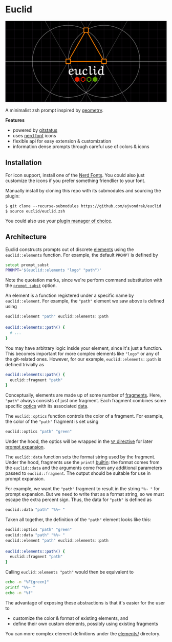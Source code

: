 # Euclid

![logo](logo.svg)

A minimalist zsh prompt inspired by [geometry](https://github.com/geometry-zsh/geometry).

**Features**
* powered by [gitstatus](https://github.com/romkatv/gitstatus)
* uses [nerd font](https://www.nerdfonts.com) icons
* flexible api for easy extension & customization
* information dense prompts through careful use of colors & icons

## Installation

For icon support, install one of the [Nerd Fonts](https://www.nerdfonts.com/). You could also just customize the icons if you prefer something friendlier to your font.

Manually install by cloning this repo with its submodules and sourcing the plugin:

```console
$ git clone --recurse-submodules https://github.com/ajvondrak/euclid
$ source euclid/euclid.zsh
```

You could also use your [plugin manager of choice](https://gist.github.com/olets/06009589d7887617e061481e22cf5a4a).

## Architecture

Euclid constructs prompts out of discrete [elements](https://en.wikipedia.org/wiki/Euclid%27s_Elements) using the `euclid::elements` function. For example, the default `PROMPT` is defined by

```zsh
setopt prompt_subst
PROMPT='$(euclid::elements "logo" "path")'
```

Note the quotation marks, since we're perform command substitution with the [`prompt_subst`](http://zsh.sourceforge.net/Doc/Release/Options.html#Prompting) option.

An element is a function registered under a specific name by `euclid::element`. For example, the `"path"` element we saw above is defined using

```zsh
euclid::element "path" euclid::elements::path

euclid::elements::path() {
  # ...
}
```

You may have arbitrary logic inside your element, since it's just a function. This becomes important for more complex elements like `"logo"` or any of the git-related ones. However, for our example, `euclid::elements::path` is defined trivially as

```zsh
euclid::elements::path() {
  euclid::fragment "path"
}
```

Conceptually, elements are made up of some number of [fragments](https://en.wikipedia.org/wiki/Papyrus_Oxyrhynchus_29). Here, `"path"` always consists of just one fragment. Each fragment combines some specific [optics](https://en.wikipedia.org/wiki/Euclid%27s_Optics) with its associated [data](https://en.wikipedia.org/wiki/Data_%28Euclid%29).

The `euclid::optics` function controls the color of a fragment. For example, the color of the `"path"` fragment is set using

```zsh
euclid::optics "path" "green"
```

Under the hood, the optics will be wrapped in the [`%F` directive](http://zsh.sourceforge.net/Doc/Release/Prompt-Expansion.html#Visual-effects) for later [prompt expansion](http://zsh.sourceforge.net/Doc/Release/Prompt-Expansion.html).

The `euclid::data` function sets the format string used by the fragment. Under the hood, fragments use the `printf` [builtin](http://zsh.sourceforge.net/Doc/Release/Shell-Builtin-Commands.html): the format comes from the `euclid::data` and the arguments come from any additional parameters passed to `euclid::fragment`. The output should be suitable for use in prompt expansion.

For example, we want the `"path"` fragment to result in the string `"%~ "` for prompt expansion. But we need to write that as a format string, so we must escape the extra percent sign. Thus, the data for `"path"` is defined as

```zsh
euclid::data "path" "%%~ "
```

Taken all together, the definition of the `"path"` element looks like this:

```zsh
euclid::optics "path" "green"
euclid::data "path" "%%~ "
euclid::element "path" euclid::elements::path

euclid::elements::path() {
  euclid::fragment "path"
}
```

Calling `euclid::elements "path"` would then be equivalent to

```zsh
echo -n "%F{green}"
printf "%%~ "
echo -n "%f"
```

The advantage of exposing these abstractions is that it's easier for the user to
* customize the color & format of existing elements, and
* define their own custom elements, possibly using existing fragments

You can more complex element definitions under the [elements/](elements) directory.
